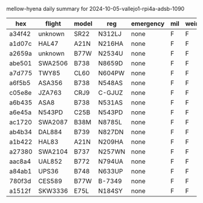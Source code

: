 mellow-hyena daily summary for 2024-10-05-vallejo1-rpi4a-adsb-1090

|hex|flight|model|reg|emergency|mil|weirdo|
|--|--|--|--|--|--|--|
|a34f42|unknown|SR22|N312LJ|none|F|F|
|a1d07c|HAL47|A21N|N216HA|none|F|F|
|a2659a|unknown|B77W|N2534U|none|F|F|
|abe501|SWA2506|B738|N8659D|none|F|F|
|a7d775|TWY85|CL60|N604PW|none|F|F|
|a6f5b5|ASA356|B738|N548AS|none|F|F|
|c05e8e|JZA763|CRJ9|C-GJUZ|none|F|F|
|a6b435|ASA8|B738|N531AS|none|F|F|
|a6e45a|N543PD|C25B|N543PD|none|F|F|
|ac1720|SWA2087|B38M|N8785L|none|F|F|
|ab4b34|DAL884|B739|N827DN|none|F|F|
|a1b422|HAL83|A21N|N209HA|none|F|F|
|a27380|SWA2104|B737|N257WN|none|F|F|
|aac8a4|UAL852|B772|N794UA|none|F|F|
|a84ab1|UPS36|B748|N633UP|none|F|F|
|780f3d|CES589|B77W|B-7349|none|F|F|
|a1512f|SKW3336|E75L|N184SY|none|F|F|
